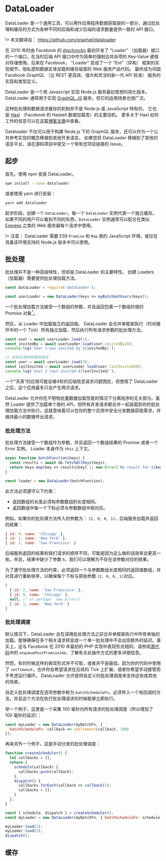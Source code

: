 # DataLoader

DataLoader 是一个通用工具，可以用作应用程序数据获取层的一部分，通过批处理和缓存的方式为各种不同的后端和减少后端的请求数量提供一致的 API 接口。

!> 本文翻译自： https://github.com/graphql/dataloader

在 2010 年时由 Facebook 的 [@schrockn](https://github.com/schrockn) 最初开发了 “Loader” （加载器）接口的一个端口，在当时后端 API 接口中作为简单的强制合并杂项的 Key-Value 键值对存储使用。后来在 Facebook， “Loader” 变成了一个 “Ent”（异构） 框架的实现细节，隐私感知数据实体加载和缓存层面的 Web 服务产品代码。 最终成为巩固 Facebook GraphQL （比 REST 更高效、强大和灵活的新一代 API 标准） 服务的实现和类型定义。

DataLoader 是一个用 Javascript 实现 Node.js 服务最初思想的简化版本。DataLoader 通常用于实现 [GraphQL JS][] 服务，但它的适用场景也很广泛。

这种批处理和数据请求缓存的机制并不是 Node.js 或 JavaScript 特有的， 它也是 [Haxl](https://github.com/facebook/Haxl) （Facebook 的 Haskell 数据加载库）的主要动机。 更多关于 Haxl 如何工作的信息可以在这篇[博客文章](ttps://code.facebook.com/posts/302060973291128/open-sourcing-haxl-a-library-for-haskell/)中查看。

Dataloader 不仅可以用于构建 Node.js 下的 GraphQL 服务，还可以作为一个公共参考实现的概念移植到其他开发语言。 如果您将 DataLoader 移植到了其他的语言平台，请在源码项目中提交一个带有您项目链接的 Issue。

## 起步

首先，使用 npm 安装 DataLoader。

```bash
npm install --save dataloader
```

或者使用 yarn 进行安装：

```bash
yarn add dataloader
```

起步阶段，创建一个 `DataLoader`。每一个 `DataLoader` 实例代表一个独立缓存。如果不同的用户可以看到不同的东西，`DataLoader` 实例通常可以配合在类似 [Express][] 之类的 Web 服务器每个请求中使用。

!> 注意： DataLoader 需要 ES6 `Promise` 和 `Map` 类的 JavaScript 环境，或仅在具备该环境支持的 Node.js 版本中可以使用。

## 批处理

批处理并不是一种高级特性，但却是 DataLoader 的主要特性。 创建 Loaders （加载器）需要提供批处理加载方法。

```js
const DataLoader = require('dataloader');

const userLoader = new DataLoader(keys => myBatchGetUsers(keys));
```

一个批处理加载方法接受一个数组的参数，并且返回包裹一个数组的值的 Promise 对象[<sup>*</sup>](#batch-function)。

然后，从 Loader 中加载独立的返回值。 DataLoader 会合并单框架执行（时间循环中的一个 Tick）所有独立加载，然后执行所有请求参数的批处理方法。

```js
const user = await userLoader.load(1);
const invitedBy = await userLoader.load(user.invitedByID);
console.log(`User 1 was invited by ${invitedBy}`);

// 在你应用中的其他地方
const user = await userLoader.load(2);
const lastInvited = await userLoader.load(user.lastInvitedID);
console.log(`User 2 last invited ${lastInvited}`);
```

一个“天真”的应用可能会被4轮的后端信息请求问题困扰，但使用了 DataLoader 之后，这个应用最多只会产生两次请求。

DataLoader 允许你在不牺牲批量数据加载性能的情况下分离程序的无关部分。虽然 Loader 提供了加载单个值的 API，但所有并发请求都合并一起装载到你的批处理加载方法中执行。这就意味着可以在你的整个应用中安全分发数据获取需求，并维持最小的数据传出请求。

<a id="batch-function"></a>

### 批处理方法

批处理方法接受一个数组作为参数，并且返回一个数组结果的 Promise 或者一个 Error 实例。 Loader 本身作为 `this` 上下文。

```js
async function batchFunction(keys) {
  const results = await db.fetchAllKeys(keys);
  return keys.map(key => results[key] || new Error(`No result for ${key}`));
}

const loader = new DataLoader(batchFunction);
```

此方法必须遵守以下约束：

- 返回数组的长度必须和参数数组的长度相同。
- 返回数组中每一个下标必须与参数数组中相对应。

例如，如果你的批处理方法传入的参数为： `[2, 9, 6, 1]`，后端服务加载并返回的结果：

```js
{ id: 9, name: 'Chicago' },
{ id: 1, name: 'New York' },
{ id: 2, name: 'San Francisco' }
```

后端服务返回的结果和我们请求的顺序不同，可能是因为这么做的话效率会更高一些。并且，结果中缺少了参数 `6`，我们可以理解为不存在该参数对应的结果。

为了遵守批处理方法的约束，必须返回一个与参数数组长度相同的返回值数组，并对其进行重新排序，以确保每个下标与原始参数 `[2, 9, 6, 1]`对应。

```js
[
  { id: 2, name: 'San Francisco' },
  { id: 9, name: 'Chicago' },
  null, // or perhaps `new Error()`
  { id: 1, name: 'New York' }
]
```

### 批处理调度

默认情况下，DataLoader 会在调用批处理方法之前合并单框架执行中所有单独的加载。能够确保在多个相关请求转变成一个单一批处理中不会出现额外的延迟。事实上，这与 Facebook 在 2010 年最初的 PHP 实现中表现形式相同。请参阅[源代码](https://github.com/graphql/dataloader/blob/master/src/index.js)中的 `enqueuePostPromiseJob`，了解有关此操作方式的更多详细信息。

然而，有的时候这样的表现形式并不可取，或者并不是最佳。因为你的代码中使用了 `setTimeout`，也许你会希望请求在后续的 Tick 上扩展，或者你希望手动接管而不考虑运行循环。 DataLoader 允许提供自定义的批处理调度来支持这些或其他的场景。

自定义批处理调度在选项参数中称为 `batchScheduleFn`，必须传入一个有回调的方法，并且这个方法在执行批处理请求的时候能够立即执行。

举一个例子，这里是一个采集 100 毫秒内所有请求的批处理调度（所以增加了 100 毫秒的延迟）：

```js
const myLoader = new DataLoader(myBatchFn, {
  batchScheduleFn: callback => setTimeout(callback, 100)
});
```

再来另外一个例子，这是手动分发的批处理调度：

```js
function createScheduler() {
  let callbacks = [];
  return {
    schedule(callback) {
      callbacks.push(callback);
    },
    dispatch() {
      callbacks.forEach(callback => callback());
      callbacks = [];
    }
  };
}

const { schedule, dispatch } = createScheduler();
const myLoader = new DataLoader(myBatchFn, { batchScheduleFn: schedule });

myLoader.load(1);
myLoader.load(2);
dispatch();
```

## 缓存



[GraphQL JS]: https://github.com/graphql/graphql-js
[Express]: https://expressjs.com/